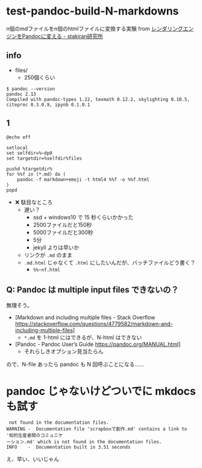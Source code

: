 # test-pandoc-build-N-markdowns
n個のmdファイルをn個のhtmlファイルに変換する実験 from [レンダリングエンジンをPandocに変える - stakiran研究所](https://scrapbox.io/sta/%E3%83%AC%E3%83%B3%E3%83%80%E3%83%AA%E3%83%B3%E3%82%B0%E3%82%A8%E3%83%B3%E3%82%B8%E3%83%B3%E3%82%92Pandoc%E3%81%AB%E5%A4%89%E3%81%88%E3%82%8B)

## info
- files/
    - 250個くらい

```
$ pandoc --version
pandoc 2.13
Compiled with pandoc-types 1.22, texmath 0.12.2, skylighting 0.10.5,
citeproc 0.3.0.9, ipynb 0.1.0.1
```

## 1

```
@echo off

setlocal
set selfdir=%~dp0
set targetdir=%selfdir%files

pushd %targetdir%
for %%f in (*.md) do (
	pandoc -f markdown+emoji -t html4 %%f -o %%f.html
)
popd
```

- :x: 駄目なところ
    - 遅い？
        - ssd + windows10 で 15 秒くらいかかった
        - 2500ファイルだと150秒
        - 5000ファイルだと300秒
        - 5分
        - jekyll よりは早いか
    - リンクが `.md` のまま
    - `.md.html` じゃなくて `.html` にしたいんだが、バッチファイルどう書く？
        - `%%~nf.html`

## Q: Pandoc は multiple input files できないの？
無理そう。

- [Markdown and including multiple files - Stack Overflow https://stackoverflow.com/questions/4779582/markdown-and-including-multiple-files]
    - `*.md` を 1-html にはできるが、N-html はできない
- [Pandoc - Pandoc User’s Guide https://pandoc.org/MANUAL.html]
    - それらしきオプション見当たらん

ので、N-file あったら pandoc も N 回呼ぶことになる……

# pandoc じゃないけどついでに mkdocs も試す

```
 not found in the documentation files.
WARNING -  Documentation file 'scrapboxで創作.md' contains a link to '知的生産者間のコミュニケ
ーション.md' which is not found in the documentation files.
INFO    -  Documentation built in 3.51 seconds
```

え、早い、いいじゃん

